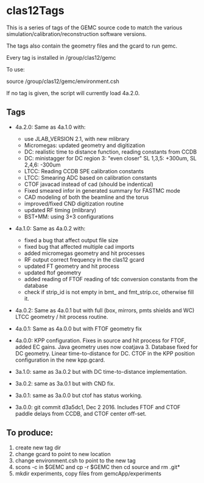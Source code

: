 # clas12Tags


This is a series of tags of the GEMC source code to match the various simulation/calibration/reconstruction software versions.

The tags also contain the geometry files and the gcard to run gemc.

Every tag is installed in /group/clas12/gemc

To use: 

source /group/clas12/gemc/environment.csh

If no tag is given, the script will currently load 4a.2.0.

Tags
----

- 4a.2.0: Same as 4a.1.0 with:
 
  - use JLAB_VERSION 2.1, with new mlibrary
  - Micromegas: updated  geometry and digitization
  - DC: realistic time to distance function, reading constants from CCDB
  - DC: ministagger for DC region 3: "even closer" SL 1,3,5: +300um, SL 2,4,6: -300um
  - LTCC: Reading CCDB SPE calibration constants
  - LTCC: Smearing ADC based on calibration constants
  - CTOF javacad instead of cad (should be indentical)
  - Fixed smeared infor in generated summary for FASTMC mode
  - CAD modeling of both the beamline and the torus
  - improved/fixed CND digitization routine
  - updated RF timing (mlibrary) 
  - BST+MM: using 3+3 configurations
  

- 4a.1.0: Same as 4a.0.2 with:

  - fixed a bug that affect output file size 
  - fixed bug that affected multiple cad imports
  - added micromegas geometry and hit processes
  - RF output correct frequency in the clas12 gcard
  - updated FT geometry and hit process
  - updated ftof geometry
  - added reading of FTOF reading of tdc conversion constants from the database
  - check if strip_id is not empty in bmt_ and fmt_strip.cc, otherwise fill it.


- 4a.0.2: Same as 4a.0.1 but with full (box, mirrors, pmts shields and WC) LTCC geometry / hit process routine.
- 4a.0.1: Same as 4a.0.0 but with FTOF geometry fix
- 4a.0.0: KPP configuration. Fixes in source and hit process for FTOF, added EC gains. Java geometry uses now coatjava 3. Database fixed for DC geometry. Linear time-to-distance for DC.
  CTOF in the KPP position configuration in the new kpp.gcard.
- 3a.1.0: same as 3a.0.2 but with DC time-to-distance implementation.
- 3a.0.2: same as 3a.0.1 but with CND fix.
- 3a.0.1: same as 3a.0.0 but ctof has status working.
- 3a.0.0: git commit d3a5dc1, Dec 2 2016. Includes FTOF and CTOF paddle delays from CCDB, and CTOF center off-set.



To produce:
-----------

1. create new tag dir
2. change gcard to point to new location
3. change environment.csh to point to the new tag
4. scons -c in $GEMC and cp -r $GEMC then cd source and rm .git*
5. mkdir experiments, copy files from gemcApp/experiments
